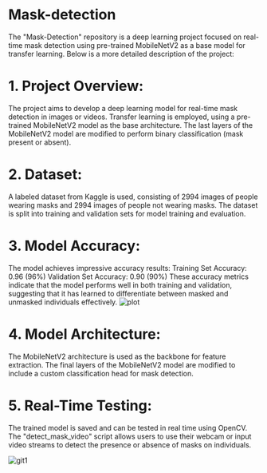 # Mask-detection
The "Mask-Detection" repository is a deep learning project focused on real-time mask detection using pre-trained MobileNetV2 as a base model for transfer learning. Below is a more detailed description of the project:

# 1. Project Overview:

The project aims to develop a deep learning model for real-time mask detection in images or videos.
Transfer learning is employed, using a pre-trained MobileNetV2 model as the base architecture.
The last layers of the MobileNetV2 model are modified to perform binary classification (mask present or absent).
# 2. Dataset:

A labeled dataset from Kaggle is used, consisting of 2994 images of people wearing masks and 2994 images of people not wearing masks.
The dataset is split into training and validation sets for model training and evaluation.
# 3. Model Accuracy:

The model achieves impressive accuracy results:
Training Set Accuracy: 0.96 (96%)
Validation Set Accuracy: 0.90 (90%)
These accuracy metrics indicate that the model performs well in both training and validation, suggesting that it has learned to differentiate between masked and unmasked individuals effectively.
![plot](https://github.com/nourhenehanana/Mask-Detection/assets/93352403/d17d1e45-13bb-43c5-a9c9-9addda4e0f01)
# 4. Model Architecture:

The MobileNetV2 architecture is used as the backbone for feature extraction.
The final layers of the MobileNetV2 model are modified to include a custom classification head for mask detection.
# 5. Real-Time Testing:

The trained model is saved and can be tested in real time using OpenCV.
The "detect_mask_video" script allows users to use their webcam or input video streams to detect the presence or absence of masks on individuals.

![git1](https://github.com/nourhenehanana/Mask-Detection/assets/93352403/92b4751c-3927-4f80-a337-10b527816d7f)
